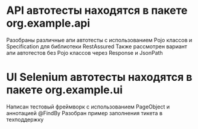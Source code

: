 # API автотесты находятся в пакете org.example.api
Разобраны различные апи автотесты с использованием Pojo классов и Specification для библиотеки RestAssured
Также рассмотрен вариант апи автотестов без Pojo классов через Response и JsonPath


# UI Selenium автотесты находятся в пакете org.example.ui
Написан тестовый фреймворк с использованием PageObject и аннотацией @FindBy
Разобран пример заполнения тикета в техподдержку

